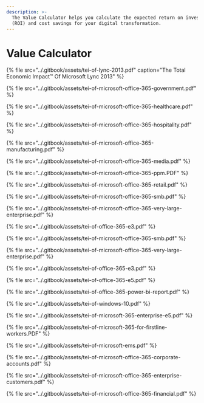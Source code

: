 ```yaml
---
description: >-
  The Value Calculator helps you calculate the expected return on investment
  (ROI) and cost savings for your digital transformation.
---
```


# Value Calculator

{% file src="../.gitbook/assets/tei-of-lync-2013.pdf" caption="The Total Economic Impact™ Of Microsoft Lync 2013" %}

{% file src="../.gitbook/assets/tei-of-microsoft-office-365-government.pdf" %}

{% file src="../.gitbook/assets/tei-of-microsoft-office-365-healthcare.pdf" %}

{% file src="../.gitbook/assets/tei-of-microsoft-office-365-hospitality.pdf" %}

{% file src="../.gitbook/assets/tei-of-microsoft-office-365-manufacturing.pdf" %}

{% file src="../.gitbook/assets/tei-of-microsoft-office-365-media.pdf" %}

{% file src="../.gitbook/assets/tei-of-microsoft-office-365-ppm.PDF" %}

{% file src="../.gitbook/assets/tei-of-microsoft-office-365-retail.pdf" %}

{% file src="../.gitbook/assets/tei-of-microsoft-office-365-smb.pdf" %}

{% file src="../.gitbook/assets/tei-of-microsoft-office-365-very-large-enterprise.pdf" %}

{% file src="../.gitbook/assets/tei-of-office-365-e3.pdf" %}

{% file src="../.gitbook/assets/tei-of-microsoft-office-365-smb.pdf" %}

{% file src="../.gitbook/assets/tei-of-microsoft-office-365-very-large-enterprise.pdf" %}

{% file src="../.gitbook/assets/tei-of-office-365-e3.pdf" %}

{% file src="../.gitbook/assets/tei-of-office-365-e5.pdf" %}

{% file src="../.gitbook/assets/tei-of-office-365-power-bi-report.pdf" %}

{% file src="../.gitbook/assets/tei-of-windows-10.pdf" %}

{% file src="../.gitbook/assets/tei-of-microsoft-365-enterprise-e5.pdf" %}

{% file src="../.gitbook/assets/tei-of-microsoft-365-for-firstline-workers.PDF" %}

{% file src="../.gitbook/assets/tei-of-microsoft-ems.pdf" %}

{% file src="../.gitbook/assets/tei-of-microsoft-office-365-corporate-accounts.pdf" %}

{% file src="../.gitbook/assets/tei-of-microsoft-office-365-enterprise-customers.pdf" %}

{% file src="../.gitbook/assets/tei-of-microsoft-office-365-financial.pdf" %}

